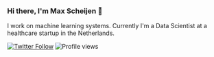 ### Hi there, I'm Max Scheijen 👋

I work on machine learning systems. Currently I'm a Data Scientist at a healthcare startup in the Netherlands.

[![Twitter Follow](https://img.shields.io/twitter/follow/maxscheijen?label=Follow&style=social)](https://twitter.com/maxscheijen) ![Profile views](https://gpvc.arturio.dev/maxscheijen)
